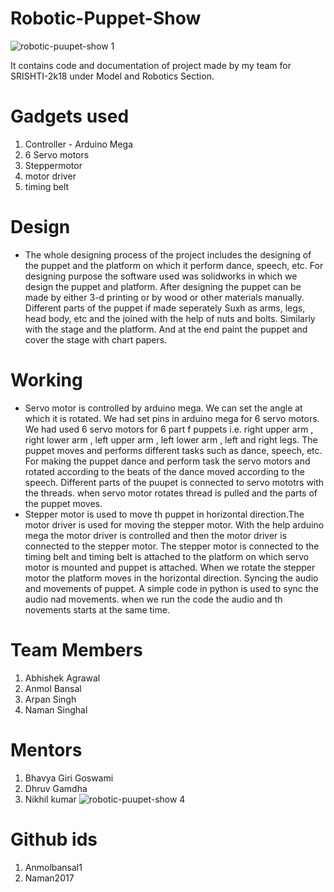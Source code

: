 # Robotic-Puppet-Show
![robotic-puupet-show 1](https://user-images.githubusercontent.com/39056402/41507467-8a57e518-7250-11e8-8871-f38f339b8ad9.jpg)

It contains code and documentation of project made by my team for SRISHTI-2k18 under Model and Robotics Section.

# Gadgets used
1. Controller - Arduino Mega
2. 6 Servo motors
3. Steppermotor
4. motor driver
5. timing belt

# Design
- The whole designing process of the project includes the designing of the puppet and the platform on which it perform dance, speech, etc. For designing purpose the software used was solidworks in which we design the puppet and platform. After designing the puppet can be made by either 3-d printing or by wood or other materials manually. Different parts of the puppet if made seperately Suxh as arms, legs, head body, etc and the joined with the help of nuts and bolts. Similarly with the stage and the platform. And at the end paint the puppet and cover the stage with chart papers.

# Working
- Servo motor is controlled by arduino mega. We can set the angle at which it is rotated. We had set pins in arduino mega for 6 servo motors. We had used 6 servo motors for 6 part f puppets i.e. right upper arm , right lower arm , left upper arm , left lower arm , left and right legs. The puppet moves and performs different tasks such as dance, speech, etc. For making the puppet dance and perform task the servo motors and rotated according to the beats of the dance moved according to the speech. Different parts of the puupet is connected to servo mototrs with the threads. when servo motor rotates thread is pulled and the parts of the puppet moves. 
- Stepper motor is used to move th puppet in horizontal direction.The motor driver is used for moving the stepper motor. With the help arduino mega the motor driver is controlled and then the motor driver is connected to  the stepper motor. The stepper motor is connected to the timing belt and timing belt is attached to the platform on which servo motor is mounted and puppet is attached. When we rotate the stepper motor the platform moves in the horizontal direction.
Syncing the audio and movements of puppet. A simple code in python is used to sync the audio nad movements. when we run the code the audio and th novements starts at the same time.

# Team Members
1. Abhishek Agrawal
2. Anmol Bansal
3. Arpan Singh
4. Naman Singhal

# Mentors
1. Bhavya Giri Goswami
2. Dhruv Gamdha
3. Nikhil kumar
![robotic-puupet-show 4](https://user-images.githubusercontent.com/39056402/41507343-98ea7a84-724e-11e8-9543-c6f1884f709b.jpg)

# Github ids
1. Anmolbansal1
2. Naman2017
